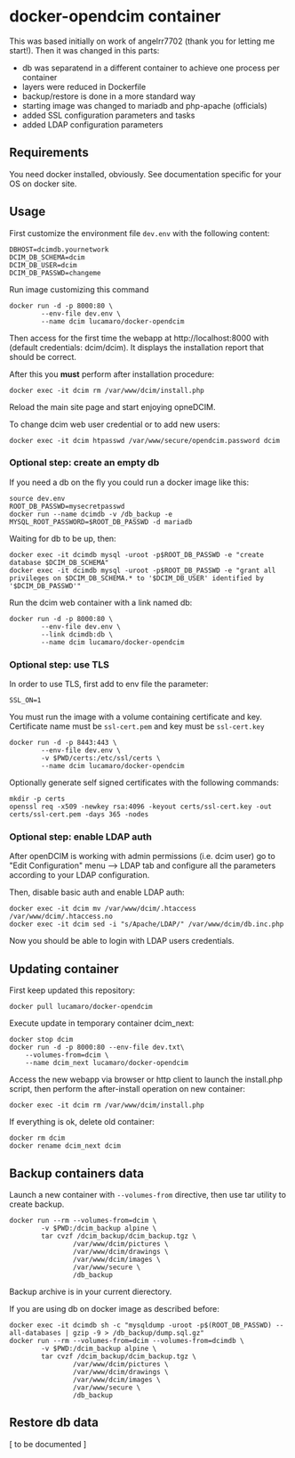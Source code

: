 # docker-opendcim container

This was based initially on work of angelrr7702 (thank you for letting me start!). Then it was changed in this parts:

- db was separatend in a different container to achieve one process per container
- layers were reduced in Dockerfile
- backup/restore is done in a more standard way
- starting image was changed to mariadb and php-apache (officials)
- added SSL configuration parameters and tasks
- added LDAP configuration parameters

## Requirements

You need docker installed, obviously. See documentation specific for your OS on docker site.


## Usage

First customize the environment file `dev.env` with the following content:

	DBHOST=dcimdb.yournetwork
	DCIM_DB_SCHEMA=dcim
	DCIM_DB_USER=dcim
	DCIM_DB_PASSWD=changeme

Run image customizing this command

	docker run -d -p 8000:80 \
			--env-file dev.env \
			--name dcim lucamaro/docker-opendcim

Then access for the first time the webapp at http://localhost:8000 with (default credentials: dcim/dcim). 
It displays the installation report that should be correct.

After this you **must** perform after installation procedure:

	docker exec -it dcim rm /var/www/dcim/install.php

Reload the main site page and start enjoying opneDCIM.
	
To change dcim web user credential or to add new users:
	
	docker exec -it dcim htpasswd /var/www/secure/opendcim.password dcim
	
	
### Optional step: create an empty db
			
If you need a db on the fly you could run a docker image like this:
	
	source dev.env
	ROOT_DB_PASSWD=mysecretpasswd
	docker run --name dcimdb -v /db_backup -e MYSQL_ROOT_PASSWORD=$ROOT_DB_PASSWD -d mariadb

Waiting for db to be up, then:

	docker exec -it dcimdb mysql -uroot -p$ROOT_DB_PASSWD -e "create database $DCIM_DB_SCHEMA"
	docker exec -it dcimdb mysql -uroot -p$ROOT_DB_PASSWD -e "grant all privileges on $DCIM_DB_SCHEMA.* to '$DCIM_DB_USER' identified by '$DCIM_DB_PASSWD'"

Run the dcim web container with a link named db:
	
	docker run -d -p 8000:80 \
			--env-file dev.env \
			--link dcimdb:db \
			--name dcim lucamaro/docker-opendcim
	
### Optional step: use TLS

In order to use TLS, first add to env file the parameter:

	SSL_ON=1

You must run the image with a volume containing certificate and key. Certificate name must be `ssl-cert.pem` and key must be `ssl-cert.key`

	docker run -d -p 8443:443 \
			--env-file dev.env \
			-v $PWD/certs:/etc/ssl/certs \
			--name dcim lucamaro/docker-opendcim

Optionally generate self signed certificates with the following commands:

	mkdir -p certs
	openssl req -x509 -newkey rsa:4096 -keyout certs/ssl-cert.key -out certs/ssl-cert.pem -days 365 -nodes

	
### Optional step: enable LDAP auth

After openDCIM is working with admin permissions (i.e. dcim user) go to "Edit Configuration" menu --> LDAP tab and configure all 
the parameters according to your LDAP configuration.

Then, disable basic auth and enable LDAP auth:
	
	docker exec -it dcim mv /var/www/dcim/.htaccess /var/www/dcim/.htaccess.no
	docker exec -it dcim sed -i "s/Apache/LDAP/" /var/www/dcim/db.inc.php
	
Now you should be able to login with LDAP users credentials.
	
## Updating container

First keep updated this repository:

	docker pull lucamaro/docker-opendcim
	
Execute update in temporary container dcim_next:

	docker stop dcim
	docker run -d -p 8000:80 --env-file dev.txt\
		--volumes-from=dcim \
		--name dcim_next lucamaro/docker-opendcim

Access the new webapp via browser or http client to launch the install.php script, 
then perform the after-install operation on new container:

	docker exec -it dcim rm /var/www/dcim/install.php
	
If everything is ok, delete old container:

	docker rm dcim
	docker rename dcim_next dcim


## Backup containers data

Launch a new container with ``--volumes-from`` directive, then use tar utility to create backup.

	docker run --rm --volumes-from=dcim \
			-v $PWD:/dcim_backup alpine \
			tar cvzf /dcim_backup/dcim_backup.tgz \
					/var/www/dcim/pictures \
					/var/www/dcim/drawings \
					/var/www/dcim/images \
					/var/www/secure \
					/db_backup

Backup archive is in your current dierectory.
					
If you are using db on docker image as described before:
					
	docker exec -it dcimdb sh -c "mysqldump -uroot -p$(ROOT_DB_PASSWD) --all-databases | gzip -9 > /db_backup/dump.sql.gz"
	docker run --rm --volumes-from=dcim --volumes-from=dcimdb \
			-v $PWD:/dcim_backup alpine \
			tar cvzf /dcim_backup/dcim_backup.tgz \
					/var/www/dcim/pictures \
					/var/www/dcim/drawings \
					/var/www/dcim/images \
					/var/www/secure \
					/db_backup

## Restore db data

[ to be documented ]
